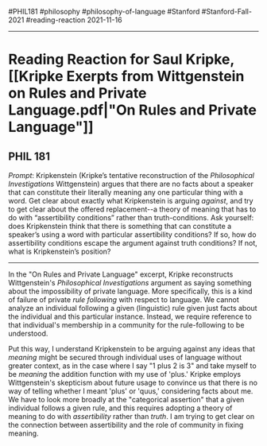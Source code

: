 #PHIL181 #philosophy #philosophy-of-language #Stanford #Stanford-Fall-2021 #reading-reaction 
2021-11-16
___
# Reading Reaction for Saul Kripke, [[Kripke Exerpts from Wittgenstein on Rules and Private Language.pdf|"On Rules and Private Language"]]
## PHIL 181
*Prompt*: Kripkenstein (Kripke’s tentative reconstruction of the _Philosophical Investigations_ Wittgenstein) argues that there are no facts about a speaker that can constitute their literally meaning any one particular thing with a word. Get clear about exactly what Kripkenstein is arguing _against_, and try to get clear about the offered replacement--a theory of meaning that has to do with “assertibility conditions” rather than truth-conditions. Ask yourself: does Kripkenstein think that there is something that can constitute a speaker’s using a word with particular assertibility conditions? If so, how do assertibility conditions escape the argument against truth conditions? If not, what is Kripkenstein’s position?
___
In the "On Rules and Private Language" excerpt, Kripke reconstructs Wittgenstein's *Philosophical Investigations* argument as saying something about the impossibility of private language. More specifically, this is a kind of failure of private *rule following* with respect to language. We cannot analyze an individual following a given (linguistic) rule given just facts about the individual and this particular instance. Instead, we require reference to that individual's membership in a community for the rule-following to be understood.

Put this way, I understand Kripkenstein to be arguing against any ideas that *meaning* might be secured through individual uses of language without greater context, as in the case where I say "1 plus 2 is 3" and take myself to be *meaning* the addition function with my use of 'plus.' Kripke employs Wittgenstein's skepticism about future usage to convince us that there is no way of telling whether I meant 'plus' or 'quus,' considering facts about me. We have to look more broadly at the "categorical assertion" that a given individual follows a given rule, and this requires adopting a theory of meaning to do with *assertibility* rather than *truth*. I am trying to get clear on the connection between assertibility and the role of community in fixing meaning.